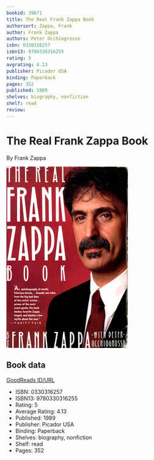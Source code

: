 ```yaml
---
bookid: 39671
title: The Real Frank Zappa Book
authorsort: Zappa, Frank
author: Frank Zappa
authors: Peter Occhiogrosso
isbn: 0330316257
isbn13: 9780330316255
rating: 5
avgrating: 4.13
publisher: Picador USA
binding: Paperback
pages: 352
published: 1989
shelves: biography, nonfiction
shelf: read
review: 
---
```


# The Real Frank Zappa Book

By Frank Zappa

![](../../assets/bookcovers/1454520887l/39671._SX318_.jpg)

## Book data

[GoodReads ID/URL](https://www.goodreads.com/book/show/39671)

- ISBN: 0330316257
- ISBN13: 9780330316255
- Rating: 5
- Average Rating: 4.13
- Published: 1989
- Publisher: Picador USA
- Binding: Paperback
- Shelves: biography, nonfiction
- Shelf: read
- Pages: 352

